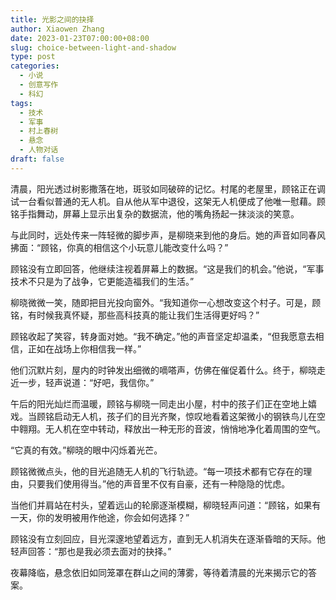 ```yaml
---
title: 光影之间的抉择
author: Xiaowen Zhang
date: 2023-01-23T07:00:00+08:00
slug: choice-between-light-and-shadow
type: post
categories:
  - 小说
  - 创意写作
  - 科幻
tags:
  - 技术
  - 军事
  - 村上春树
  - 悬念
  - 人物对话
draft: false
---
```


清晨，阳光透过树影撒落在地，斑驳如同破碎的记忆。村尾的老屋里，顾铭正在调试一台看似普通的无人机。自从他从军中退役，这架无人机便成了他唯一慰藉。顾铭手指舞动，屏幕上显示出复杂的数据流，他的嘴角扬起一抹淡淡的笑意。

与此同时，远处传来一阵轻微的脚步声，是柳晓来到他的身后。她的声音如同春风拂面：“顾铭，你真的相信这个小玩意儿能改变什么吗？”

顾铭没有立即回答，他继续注视着屏幕上的数据。“这是我们的机会。”他说，“军事技术不只是为了战争，它更能造福我们的生活。”

柳晓微微一笑，随即把目光投向窗外。“我知道你一心想改变这个村子。可是，顾铭，有时候我真怀疑，那些高科技真的能让我们生活得更好吗？”

顾铭收起了笑容，转身面对她。“我不确定。”他的声音坚定却温柔，“但我愿意去相信，正如在战场上你相信我一样。”

他们沉默片刻，屋内的时钟发出细微的嘀嗒声，仿佛在催促着什么。终于，柳晓走近一步，轻声说道：“好吧，我信你。”

午后的阳光灿烂而温暖，顾铭与柳晓一同走出小屋，村中的孩子们正在空地上嬉戏。当顾铭启动无人机，孩子们的目光齐聚，惊叹地看着这架微小的钢铁鸟儿在空中翱翔。无人机在空中转动，释放出一种无形的音波，悄悄地净化着周围的空气。

“它真的有效。”柳晓的眼中闪烁着光芒。

顾铭微微点头，他的目光追随无人机的飞行轨迹。“每一项技术都有它存在的理由，只要我们使用得当。”他的声音里不仅有自豪，还有一种隐隐的忧虑。

当他们并肩站在村头，望着远山的轮廓逐渐模糊，柳晓轻声问道：“顾铭，如果有一天，你的发明被用作他途，你会如何选择？”

顾铭没有立刻回应，目光深邃地望着远方，直到无人机消失在逐渐昏暗的天际。他轻声回答：“那也是我必须去面对的抉择。”

夜幕降临，悬念依旧如同笼罩在群山之间的薄雾，等待着清晨的光来揭示它的答案。